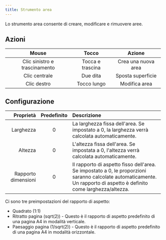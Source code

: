 ```yaml
---
title: Strumento area
---
```


Lo strumento area consente di creare, modificare e rimuovere aree.

## Azioni

|             Mouse             |       Tocco      |        Azione       |
| :---------------------------: | :--------------: | :-----------------: |
| Clic sinistro e trascinamento | Tocca e trascina | Crea una nuova area |
|         Clic centrale         |     Due dita     |  Sposta superficie  |
|          Clic destro          |    Tocco lungo   |    Modifica area    |

## Configurazione

|           Proprietà | Predefinito | Descrizione                                                                                                                                                                                                           |
| ------------------: | :---------: | :-------------------------------------------------------------------------------------------------------------------------------------------------------------------------------------------------------------------- |
|           Larghezza |      0      | La larghezza fissa dell'area. Se impostato a 0, la larghezza verrà calcolata automaticamente.                                                                                         |
|             Altezza |      0      | L'altezza fissa dell'area. Se impostata a 0, l'altezza verrà calcolata automaticamente.                                                                                               |
| Rapporto dimensioni |      0      | Il rapporto di aspetto fisso dell'area. Se impostato a 0, le proporzioni saranno calcolate automaticamente. Un rapporto di aspetto è definito come larghezza/altezza. |

Ci sono tre preimpostazioni del rapporto di aspetto:

- Quadrato (1:1)
- Ritratto pagina (sqrt(2)) - Questo è il rapporto di aspetto predefinito di una pagina A4 in modalità verticale.
- Paesaggio pagina (1/sqrt(2)) - Questo è il rapporto di aspetto predefinito di una pagina A4 in modalità orizzontale.
